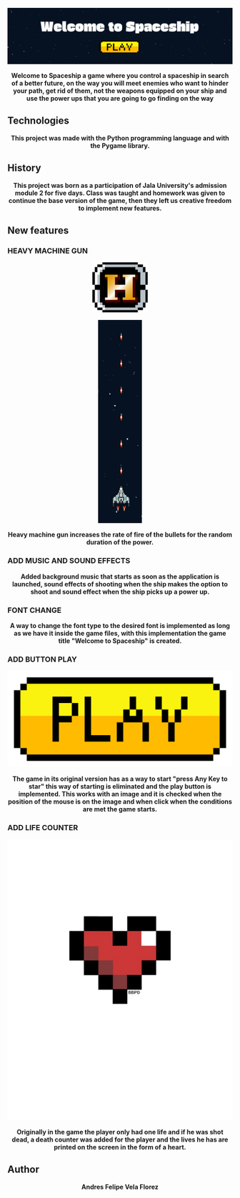<p align="center">
  <img src="game/assets/Other/tempsnip.png" />
</p>
<p align="center">
  <strong>Welcome to Spaceship a game where you control a spaceship in search of a better future, on the way you will meet enemies who want to hinder your path, get rid of them, not the weapons equipped on your ship and use the power ups that you are going to go finding on the way</strong>
</p>

## Technologies

<p align="center">
  <strong>This project was made with the Python programming language and with the Pygame library.</strong>
</p>

## History

<p align="center">
  <strong>This project was born as a participation of Jala University's admission module 2 for five days. Class was taught and homework was given to continue the base version of the game, then they left us creative freedom to implement new features.</strong>
</p>

## New features

### HEAVY MACHINE GUN

<p align="center">
  <img src="game/assets/Other/powerH.png" />
</p>
<p align="center">
  <img src="game/assets/Other/hevifot.png" />
</p>
<p align="center">
  <strong>Heavy machine gun increases the rate of fire of the bullets for the random duration of the power.</strong>
</p>

### ADD MUSIC AND SOUND EFFECTS

<p align="center">
  <strong>Added background music that starts as soon as the application is launched, sound effects of shooting when the ship makes the option to shoot and sound effect when the ship picks up a power up.</strong>
</p>

### FONT CHANGE

<p align="center">
  <strong>A way to change the font type to the desired font is implemented as long as we have it inside the game files, with this implementation the game title "Welcome to Spaceship" is created.</strong>
</p>

### ADD BUTTON PLAY

<p align="center">
  <img src="game/assets/Other/playGrande.png" />
</p>
<p align="center">
  <strong>The game in its original version has as a way to start "press Any Key to star" this way of starting is eliminated and the play button is implemented. This works with an image and it is checked when the position of the mouse is on the image and when click when the conditions are met the game starts.</strong>
</p>

### ADD LIFE COUNTER

<p align="center">
  <img src="game/assets/Other/Heart.png" />
</p>

<p align="center">
  <strong>Originally in the game the player only had one life and if he was shot dead, a death counter was added for the player and the lives he has are printed on the screen in the form of a heart.</strong>
</p>


## Author

<p align="center">
  <strong>Andres Felipe Vela Florez</strong>
</p>
